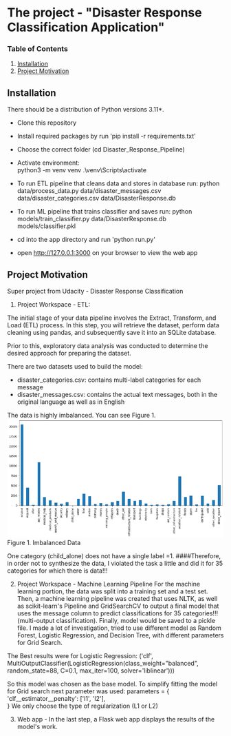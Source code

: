 # The project - "Disaster Response Classification Application"


### Table of Contents
1. [Installation](#installation)
2. [Project Motivation](#motivation)

## Installation <a name="installation"></a>

There should be a distribution of Python versions 3.11*.

- Clone this repository
- Install required packages by run 'pip install -r requirements.txt'
- Choose the correct folder (cd Disaster_Response_Pipeline)
- Activate environment:  
		python3 -m venv venv
		.\venv\Scripts\activate  
		
- To run ETL pipeline that cleans data and stores in database
	run: python data/process_data.py data/disaster_messages.csv data/disaster_categories.csv data/DisasterResponse.db
- To run ML pipeline that trains classifier and saves
	run: python models/train_classifier.py data/DisasterResponse.db models/classifier.pkl
- cd into the app directory and run 'python run.py'
- open http://127.0.0.1:3000 on your browser to view the web app


## Project Motivation<a name="motivation"></a>
Super project from Udacity - Disaster Response Classification 

1) Project Workspace - ETL:

The initial stage of your data pipeline involves the Extract, Transform, and Load (ETL) process. In this step, you will retrieve the dataset, perform data cleaning using pandas, and subsequently save it into an SQLite database.

Prior to this, exploratory data analysis was conducted to determine the desired approach for preparing the dataset.

There are two datasets used to build the model:
-  disaster_categories.csv: contains multi-label categories for each message
-  disaster_messages.csv: contains the actual text messages, both in the original language as well as in English

The data is highly imbalanced.  You can see Figure 1.
<picture>
 <img alt="imbalanced_data" src="https://github.com/ILyaKN1979/Disaster_Response_Pipeline/blob/main/img/imbalanced.png">
</picture>
Figure 1. Imbalanced Data
 
One category (child_alone) does not have a single label =1. 
####Therefore, in order not to synthesize the data, I violated the task a little and did it for 35 categories for which there is data!!!

2) Project Workspace - Machine Learning Pipeline
For the machine learning portion, the data was split into a training set and a test set. Then, a machine learning pipeline was created that uses NLTK, as well as scikit-learn's Pipeline and GridSearchCV to output a final model that uses the message column to predict classifications for 35 categories!!! (multi-output classification). Finally,  model would be saved to a pickle file. 
I made a lot of investigation, tried to use different model as Random Forest, Logistic Regression, and Decision Tree, with different parameters for Grid Search. 

The Best results were for Logistic Regression: 
('clf', MultiOutputClassifier(LogisticRegression(class_weight="balanced",
                                                         random_state=88, C=0.1,
                                                         max_iter=100,
                                                         solver='liblinear')))

So this model was chosen as the base model. To simplify fitting the model for Grid search next parameter was used: 
parameters = {
        'clf__estimator__penalty': ['l1', 'l2'],  
                }
We only choose  the  type of regularization (L1 or L2)

3) Web app - In the last step, a Flask web app displays the results of the model's work. 
